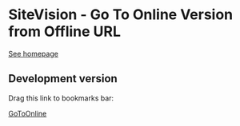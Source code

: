 
# SiteVision - Go To Online Version from Offline URL

[See homepage](http://henrikekelof.github.io/sv-goto-online/)

## Development version

<p class="lead">Drag this link to bookmarks bar:</p>
<p><a href="javascript:(function(a){var b=a.createElement('script');b.setAttribute('src','http://localhost:8080/bookmarklet.js?o='+encodeURIComponent(a.location.href)+'&t='+(new Date).getTime()),a.body.appendChild(b)}(document));" class="btn btn-success btn-lg" title="Drag link to bookmarks bar!">GoToOnline</a></p>
